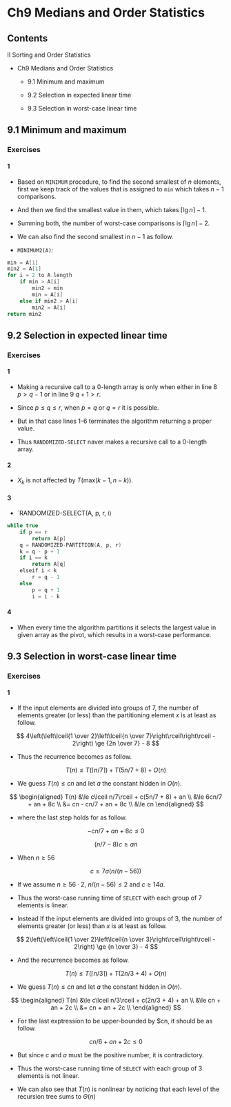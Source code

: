 # Ch9 Medians and Order Statistics

## Contents

II Sorting and Order Statistics

- Ch9 Medians and Order Statistics

    - 9.1 Minimum and maximum

    - 9.2 Selection in expected linear time

    - 9.3 Selection in worst-case linear time

## 9.1 Minimum and maximum

### Exercises

#### 1

- Based on `MINIMUM` procedure, to find the second smallest of $n$ elements, first we keep track of the values that is assigned to `min` which takes $n - 1$ comparisons.

- And then we find the smallest value in them, which takes $\lceil \lg n\rceil - 1$.

- Summing both, the number of worst-case comparisons is $\lceil \lg n\rceil - 2$.

- We can also find the second smallest in $n - 1$ as follow.

- `MINIMUM2(A)`:

```c
min = A[1]
min2 = A[1]
for i = 2 to A.length
    if min > A[i]
        min2 = min
        min = A[i]
    else if min2 > A[i]
        min2 = A[i]
return min2
```

## 9.2 Selection in expected linear time

### Exercises

#### 1

- Making a recursive call to a $0$-length array is only when either in line 8 $p > q - 1$ or in line 9 $q+1 > r$.

- Since $p \le q \le r$, when $p = q$ or $q = r$ it is possible.

- But in that case lines 1-6 terminates the algorithm returning a proper value.

- Thus `RANDOMIZED-SELECT` naver makes a recursive call to a $0$-length array.

#### 2

- $X_k$ is not affected by $T(\text{max}(k-1, n-k))$.

#### 3

- `RANDOMIZED-SELECT(A, p, r, i)

```c
while true
    if p == r
        return A[p]
    q = RANDOMIZED-PARTITION(A, p, r)
    k = q - p + 1
    if i == k
        return A[q]
    elseif i < k
        r = q - 1
    else
        p = q + 1
        i = i - k
```

#### 4

- When every time the algorithm partitions it selects the largest value in given array as the pivot, which results in a worst-case performance.

## 9.3 Selection in worst-case linear time

### Exercises

#### 1

- If the input elements are divided into groups of $7$, the number of elements greater (or less) than the partitioning element $x$ is at least as follow.

$$
4\left(\left\lceil{1 \over 2}\left\lceil{n \over 7}\right\rceil\right\rceil - 2\right) \ge {2n \over 7} - 8
$$

- Thus the recurrence becomes as follow.

$$
T(n) \le T(\lceil n/7\rceil) + T(5n/7 + 8) + O(n)
$$

- We guess $T(n) \le cn$ and let $a$ the constant hidden in $O(n)$.

$$
\begin{aligned}
T(n)
&\le c\lceil n/7\rceil + c(5n/7 +  8) + an \\
&\le 6cn/7 + an + 8c \\
&= cn - cn/7 + an + 8c \\
&\le cn
\end{aligned}
$$

- where the last step holds for as follow.

$$
-cn/7 + an + 8c \le 0
$$

$$
(n/7 - 8)c \ge an
$$

- When $n \ge 56$

$$
c \ge 7a(n/(n - 56))
$$

- If we assume $n \ge 56\cdot 2$, $n/(n- 56) \le 2$ and $c \ge 14a$.

- Thus the worst-case running time of `SELECT` with each group of 7 elements is linear.

- Instead If the input elements are divided into groups of $3$, the number of elements greater (or less) than $x$ is at least as follow.

$$
2\left(\left\lceil{1 \over 2}\left\lceil{n \over 3}\right\rceil\right\rceil - 2\right) \ge {n \over 3} - 4
$$

- And the recurrence becomes as follow.

$$
T(n) \le T(\lceil n/3\rceil) + T(2n/3 + 4) + O(n)
$$

- We guess $T(n) \le cn$ and let $a$ the constant hidden in $O(n)$.

$$
\begin{aligned}
T(n)
&\le c\lceil n/3\rceil + c(2n/3 +  4) + an \\
&\le cn + an + 2c \\
&= cn + an + 2c \\
\end{aligned}
$$

- For the last exptression to be upper-bounded by $cn, it should be as follow.

$$
cn/6 + an + 2c \le 0
$$

- But since $c$ and $a$ must be the positive number, it is contradictory.

- Thus the worst-case running time of `SELECT` with each group of 3 elements is not linear.

- We can also see that $T(n)$ is nonlinear by noticing that each level of the recursion tree sums to $\Theta(n)$
